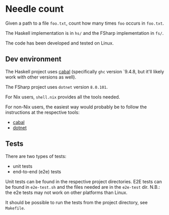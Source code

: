 # Needle count
Given a path to a file `foo.txt`, count how many times `foo` occurs in
`foo.txt`.

The Haskell implementation is in `hs/` and the FSharp implementation in `fs/`.

The code has been developed and tested on Linux.

## Dev environment
The Haskell project uses [cabal](https://cabal.readthedocs.io/en/stable/)
(specifically `ghc` version `9.4.8, but it'll likely work with other versions
as well).

The FSharp project uses `dotnet` version `8.0.101`.

For Nix users, `shell.nix` provides all the tools needed.

For non-Nix users, the easiest way would probably be to follow the instructions
at the respective tools:
 - [cabal](https://cabal.readthedocs.io/en/stable/getting-started.html)
 - [dotnet](https://dotnet.microsoft.com/en-us/download)

## Tests
There are two types of tests:
- unit tests
- end-to-end (e2e) tests

Unit tests can be found in the respective project directories. E2E tests can be
found in `e2e-test.sh` and the files needed are in the `e2e-test` dir. N.B.:
the e2e tests may not work on other platforms than Linux.

It should be possible to run the tests from the project directory, see
`Makefile`.
